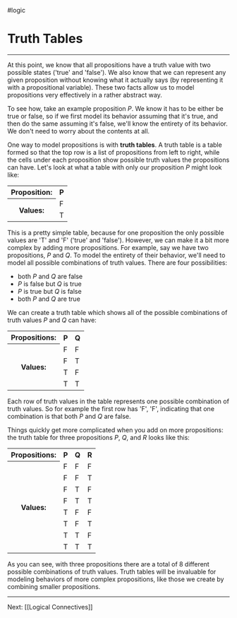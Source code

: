 #logic 
# Truth Tables
---
At this point, we know that all propositions have a truth value with two possible states ('true' and 'false'). We also know that we can represent any given proposition without knowing what it actually says (by representing it with a propositional variable). These two facts allow us to model propositions very effectively in a rather abstract way.

To see how, take an example proposition $P$. We know it has to be either be true or false, so if we first model its behavior assuming that it's true, and then do the same assuming it's false, we'll know the entirety of its behavior. We don't need to worry about the contents at all.

One way to model propositions is with **truth tables**. A truth table is a table formed so that the top row is a list of propositions from left to right, while the cells under each proposition show possible truth values the propositions can have. Let's look at what a table with only our proposition $P$ might look like:

<html>
	<table>
		<tr>
			<th>Proposition:</th>
			<th>P</th>
		</tr>
		<tr>
			<th rowspan='2'>Values:</th>
			<td>F</td>
		</tr>
		<tr>
			<td>T</td>
		</tr>
	</table>
</html>

This is a pretty simple table, because for one proposition the only possible values are 'T' and 'F' ('true' and 'false'). However, we can make it a bit more complex by adding more propositions. For example, say we have two propositions, $P$ and $Q$. To model the entirety of their behavior, we'll need to model all possible combinations of truth values. There are four possibilities:

- both $P$ and $Q$ are false
- $P$ is false but $Q$ is true
- $P$ is true but $Q$ is false
- both $P$ and $Q$ are true

We can create a truth table which shows all of the possible combinations of truth values $P$ and $Q$ can have:

<html>
	<table>
		<tr>
			<th>Propositions:</th>
			<th>P</th>
			<th>Q</th>
		</tr>
		<tr>
			<th rowspan='4'>Values:</th>
			<td>F</td>
			<td>F</td>
		</tr>
		<tr>
			<td>F</td>
			<td>T</td>
		</tr>
		<tr>
			<td>T</td>
			<td>F</td>
		</tr>
		<tr>
			<td>T</td>
			<td>T</td>
		</tr>
	</table>
</html>

Each row of truth values in the table represents one possible combination of truth values. So for example the first row has 'F', 'F', indicating that one combination is that both $P$ and $Q$ are false.

Things quickly get more complicated when you add on more propositions: the truth table for three propositions $P$, $Q$, and $R$ looks like this:

<html>
	<table>
		<tr>
			<th>Propositions:</th>
			<th>P</th>
			<th>Q</th>
			<th>R</th>
		</tr>
		<tr>
			<th rowspan='8'>Values:</th>
			<td>F</td>
			<td>F</td>
			<td>F</td>
		</tr>
		<tr>
			<td>F</td>
			<td>F</td>
			<td>T</td>
		</tr>
		<tr>
			<td>F</td>
			<td>T</td>
			<td>F</td>
		</tr>
		<tr>
			<td>F</td>
			<td>T</td>
			<td>T</td>
		</tr>
		<tr>
			<td>T</td>
			<td>F</td>
			<td>F</td>
		</tr>
		<tr>
			<td>T</td>
			<td>F</td>
			<td>T</td>
		</tr>
		<tr>
			<td>T</td>
			<td>T</td>
			<td>F</td>
		</tr>
		<tr>
			<td>T</td>
			<td>T</td>
			<td>T</td>
		</tr>
	</table>
</html>

As you can see, with three propositions there are a total of $8$ different possible combinations of truth values. Truth tables will be invaluable for modeling behaviors of more complex propositions, like those we create by combining smaller propositions.

---

Next: [[Logical Connectives]]